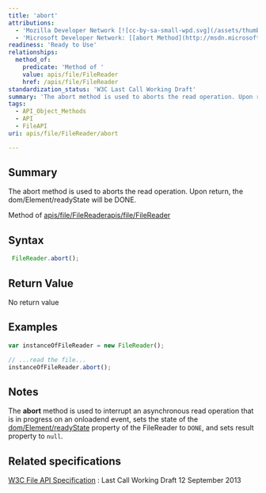 ```yaml
---
title: 'abort'
attributions:
  - 'Mozilla Developer Network [![cc-by-sa-small-wpd.svg](/assets/thumb/8/8c/cc-by-sa-small-wpd.svg/120px-cc-by-sa-small-wpd.svg.png)](http://creativecommons.org/licenses/by-sa/3.0/us/): [[abort](https://developer.mozilla.org/en-US/docs/Web/API/FileReader.abort) Article]'
  - 'Microsoft Developer Network: [[abort Method](http://msdn.microsoft.com/en-us/library/ie/hh772297(v=vs.85).aspx) Article]'
readiness: 'Ready to Use'
relationships:
  method_of:
    predicate: 'Method of '
    value: apis/file/FileReader
    href: /apis/file/FileReader
standardization_status: 'W3C Last Call Working Draft'
summary: 'The abort method is used to aborts the read operation. Upon return, the dom/Element/readyState will be DONE.'
tags:
  - API_Object_Methods
  - API
  - FileAPI
uri: apis/file/FileReader/abort

---
```

## Summary

The abort method is used to aborts the read operation. Upon return, the dom/Element/readyState will be DONE.

Method of [apis/file/FileReader](/apis/file/FileReader)[apis/file/FileReader](/apis/file/FileReader)

## Syntax

``` js
 FileReader.abort();
```

## Return Value

No return value

## Examples

``` js
var instanceOfFileReader = new FileReader();

// ...read the file...
instanceOfFileReader.abort();
```

## Notes

The **abort** method is used to interrupt an asynchronous read operation that is in progress on an onloadend event, sets the state of the [dom/Element/readyState](/dom/Element/readyState) property of the FileReader to `DONE`, and sets result property to `null`.

## Related specifications

[W3C File API Specification](http://www.w3.org/TR/FileAPI/)
:   Last Call Working Draft 12 September 2013
